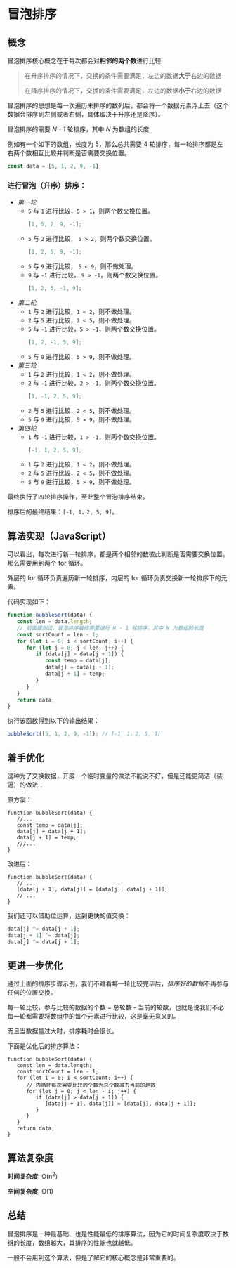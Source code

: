 # 冒泡排序

## 概念

冒泡排序核心概念在于每次都会对**相邻的两个数**进行比较

> 在升序排序的情况下，交换的条件需要满足，左边的数据**大于**右边的数据
>
> 在降序排序的情况下，交换的条件需要满足，左边的数据**小于**右边的数据

冒泡排序的思想是每一次遍历未排序的数列后，都会将一个数据元素浮上去（这个数据会排序到左侧或者右侧，具体取决于升序还是降序）。

冒泡排序的需要 _N - 1_ 轮排序，其中 _N_ 为数组的长度

例如有一个如下的数组，长度为 5，那么总共需要 4 轮排序，每一轮排序都是左右两个数相互比较并判断是否需要交换位置。

```js
const data = [5, 1, 2, 9, -1];
```

### 进行冒泡（升序）排序：

-  _第一轮_
   -  `5` 与 `1` 进行比较，`5 > 1`，则两个数交换位置。
      ```js
      [1, 5, 2, 9, -1];
      ```
   -  `5` 与 `2` 进行比较， `5 > 2`，则两个数交换位置。
      ```js
      [1, 2, 5, 9, -1];
      ```
   -  `5` 与 `9` 进行比较， `5 < 9`，则不做处理。
   -  `9` 与 `-1` 进行比较， `9 > -1`，则两个数交换位置。
      ```js
      [1, 2, 5, -1, 9];
      ```
-  _第二轮_
   -  `1` 与 `2` 进行比较，`1 < 2`，则不做处理。
   -  `2` 与 `5` 进行比较，`2 < 5`，则不做处理。
   -  `5` 与 `-1` 进行比较，`5 > -1`，则两个数交换位置。
      ```js
      [1, 2, -1, 5, 9];
      ```
   -  `5` 与 `9` 进行比较，`5 > 9`，则不做处理。
-  _第三轮_
   -  `1` 与 `2` 进行比较，`1 < 2`，则不做处理。
   -  `2` 与 `-1` 进行比较，`2 > -1`，则两个数交换位置。
      ```js
      [1, -1, 2, 5, 9];
      ```
   -  `2` 与 `5` 进行比较，`2 < 5`，则不做处理。
   -  `5` 与 `9` 进行比较，`5 > 9`，则不做处理。
-  _第四轮_
   -  `1` 与 `-1` 进行比较，`1 > -1`，则两个数交换位置。
      ```js
      [-1, 1, 2, 5, 9];
      ```
   -  `1` 与 `2` 进行比较，`1 < 2`，则不做处理。
   -  `2` 与 `5` 进行比较，`2 < 5`，则不做处理。
   -  `5` 与 `9` 进行比较，`5 > 9`，则不做处理。

最终执行了四轮排序操作，至此整个冒泡排序结束。

排序后的最终结果：`[-1, 1，2, 5, 9]`。

## 算法实现（JavaScript）

可以看出，每次进行新一轮排序，都是两个相邻的数彼此判断是否需要交换位置，那么需要用到两个 for 循环。

外层的 for 循环负责遍历新一轮排序，内层的 for 循环负责交换新一轮排序下的元素。

代码实现如下：

```js
function bubbleSort(data) {
   const len = data.length;
   // 前面提到过，冒泡排序最终需要进行 N - 1 轮排序，其中 N 为数组的长度
   const sortCount = len - 1;
   for (let i = 0; i < sortCount; i++) {
      for (let j = 0; j < len; j++) {
         if (data[j] > data[j + 1]) {
            const temp = data[j];
            data[j] = data[j + 1];
            data[j + 1] = temp;
         }
      }
   }
   return data;
}
```

执行该函数得到以下的输出结果：

```js
bubbleSort([5, 1, 2, 9, -1]); // [-1, 1，2, 5, 9]
```

## 着手优化

这种为了交换数据，开辟一个临时变量的做法不能说不好，但是还能更简洁（装逼）的做法：

原方案：

```js{3-5}
function bubbleSort(data) {
   //...
   const temp = data[j];
   data[j] = data[j + 1];
   data[j + 1] = temp;
   ///...
}
```

改进后：

```js{3}
function bubbleSort(data) {
   // ...
   [data[j + 1], data[j]] = [data[j], data[j + 1]];
   // ...
}
```

我们还可以借助位运算，达到更快的值交换：

```js
data[j] ^= data[j + 1];
data[j + 1] ^= data[j];
data[j] ^= data[j + 1];
```

## 更进一步优化

通过上面的排序步骤示例，我们不难看每一轮比较完毕后，*排序好的数据*不再参与任何的位置交换。

每一轮比较，参与比较的数据的个数 = 总轮数 - 当前的轮数，也就是说我们不必每一轮都需要将数组中的每个元素进行比较，这是毫无意义的。

而且当数据量过大时，排序耗时会很长。

下面是优化后的排序算法：

```js{6}
function bubbleSort(data) {
   const len = data.length;
   const sortCount = len - 1;
   for (let i = 0; i < sortCount; i++) {
      // 内循环每次需要比较的个数为总个数减去当前的趟数
      for (let j = 0; j < len - i; j++) {
         if (data[j] > data[j + 1]) {
            [data[j + 1], data[j]] = [data[j], data[j + 1]];
         }
      }
   }
   return data;
}
```

## 算法复杂度

**时间复杂度**: O(n<sup>2</sup>)

**空间复杂度**: O(1)


## 总结

冒泡排序是一种最基础、也是性能最低的排序算法，因为它的时间复杂度取决于数组的长度，数组越大，其排序的性能也就越低。

一般不会用到这个算法，但是了解它的核心概念是非常重要的。